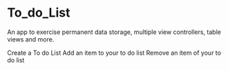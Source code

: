 # To_do_List
An app to exercise permanent data storage, multiple view controllers, table views and more.

Create a To do List
Add an item to your to do list
Remove an item of your to do list

